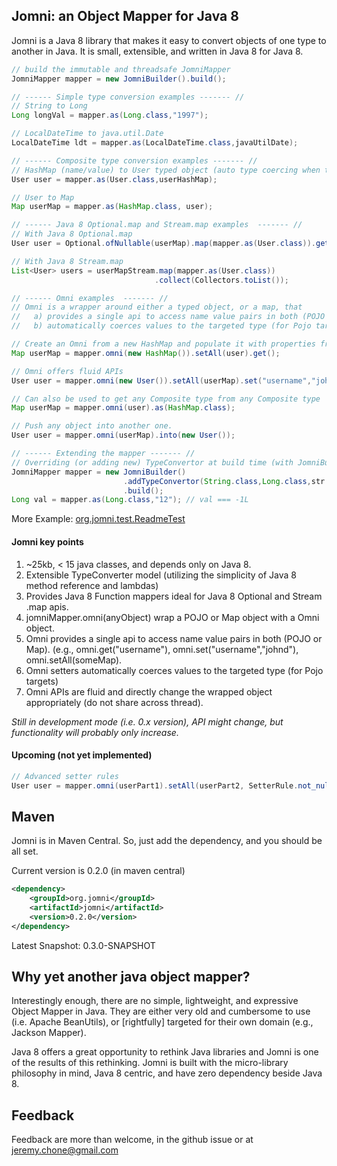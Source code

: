 ## Jomni: an Object Mapper for Java 8

Jomni is a Java 8 library that makes it easy to convert objects of one type to another in Java. It is small, extensible, and written in Java 8 for Java 8.

```java
// build the immutable and threadsafe JomniMapper
JomniMapper mapper = new JomniBuilder().build();

// ------ Simple type conversion examples ------- //
// String to Long
Long longVal = mapper.as(Long.class,"1997");

// LocalDateTime to java.util.Date
LocalDateTime ldt = mapper.as(LocalDateTime.class,javaUtilDate);

// ------ Composite type conversion examples ------- //
// HashMap (name/value) to User typed object (auto type coercing when to pojos)
User user = mapper.as(User.class,userHashMap);

// User to Map
Map userMap = mapper.as(HashMap.class, user);

// ------ Java 8 Optional.map and Stream.map examples  ------- //
// With Java 8 Optional.map
User user = Optional.ofNullable(userMap).map(mapper.as(User.class)).get();

// With Java 8 Stream.map
List<User> users = userMapStream.map(mapper.as(User.class))
                                .collect(Collectors.toList());

// ------ Omni examples  ------- //
// Omni is a wrapper around either a typed object, or a map, that 
//   a) provides a single api to access name value pairs in both (POJO or Map)
//   b) automatically coerces values to the targeted type (for Pojo targets)

// Create an Omni from a new HashMap and populate it with properties from a POJO Object (User)
Map userMap = mapper.omni(new HashMap()).setAll(user).get();

// Omni offers fluid APIs
User user = mapper.omni(new User()).setAll(userMap).set("username","johnd").get();

// Can also be used to get any Composite type from any Composite type
Map userMap = mapper.omni(user).as(HashMap.class);

// Push any object into another one. 
User user = mapper.omni(userMap).into(new User());

// ------ Extending the mapper ------- //
// Overriding (or adding new) TypeConvertor at build time (with JomniBuilder)
JomniMapper mapper = new JomniBuilder()
                         .addTypeConvertor(String.class,Long.class,str -> -1L)
                         .build();
Long val = mapper.as(Long.class,"12"); // val === -1L
```

More Example:  [org.jomni.test.ReadmeTest](https://github.com/BriteSnow/jomni/blob/master/src/test/java/org/jomni/test/ReadmeTest.java)

#### Jomni key points

1. ~25kb, < 15 java classes, and depends only on Java 8.
1. Extensible TypeConverter model (utilizing the simplicity of Java 8 method reference and lambdas)
1. Provides Java 8 Function mappers ideal for Java 8 Optional and Stream .map apis. 
1. jomniMapper.omni(anyObject) wrap a POJO or Map object with a Omni object.
1. Omni provides a single api to access name value pairs in both (POJO or Map). (e.g., omni.get("username"), omni.set("username","johnd"), omni.setAll(someMap).
1. Omni setters automatically coerces values to the targeted type (for Pojo targets)
1. Omni APIs are fluid and directly change the wrapped object appropriately (do not share across thread).

*Still in development mode (i.e. 0.x version), API might change, but functionality will probably only increase.*


#### Upcoming (not yet implemented)

```java
// Advanced setter rules
User user = mapper.omni(userPart1).setAll(userPart2, SetterRule.not_nulls, SetterRule.no_override).get();
```

## Maven

Jomni is in Maven Central. So, just add the dependency, and you should be all set. 

Current version is 0.2.0 (in maven central)

```xml
<dependency>
    <groupId>org.jomni</groupId>
    <artifactId>jomni</artifactId>
    <version>0.2.0</version>
</dependency>
```

Latest Snapshot: 0.3.0-SNAPSHOT

## Why yet another java object mapper?

Interestingly enough, there are no simple, lightweight, and expressive Object Mapper in Java. They are either very old and cumbersome to use (i.e. Apache BeanUtils), or [rightfully] targeted for their own domain (e.g., Jackson Mapper).

Java 8 offers a great opportunity to rethink Java libraries and Jomni is one of the results of this rethinking. Jomni is built with the micro-library philosophy in mind, Java 8 centric, and have zero dependency beside Java 8.  
 
## Feedback 

Feedback are more than welcome, in the github issue or at jeremy.chone@gmail.com








